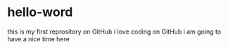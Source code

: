 # hello-word
this is my first reprository on GitHub 
i love coding on GitHub 
i am going to have a nice time here

